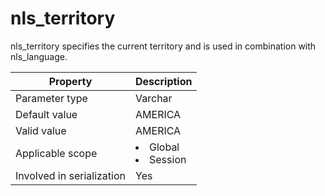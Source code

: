 nls_territory
==================================
<!-- # docslug#/oceanbase-database/oceanbase-database/V4.0.0/nls_territory-1-2-3 -->
nls_territory specifies the current territory and is used in combination with nls_language.


| **Property**              | **Description** |
|---------------------------|------------------------------------------------------------------------------------------------------------|
| Parameter type            | Varchar |
| Default value             | AMERICA |
| Valid value               | AMERICA |
| Applicable scope          | <li> Global   <li> Session |
| Involved in serialization | Yes |



